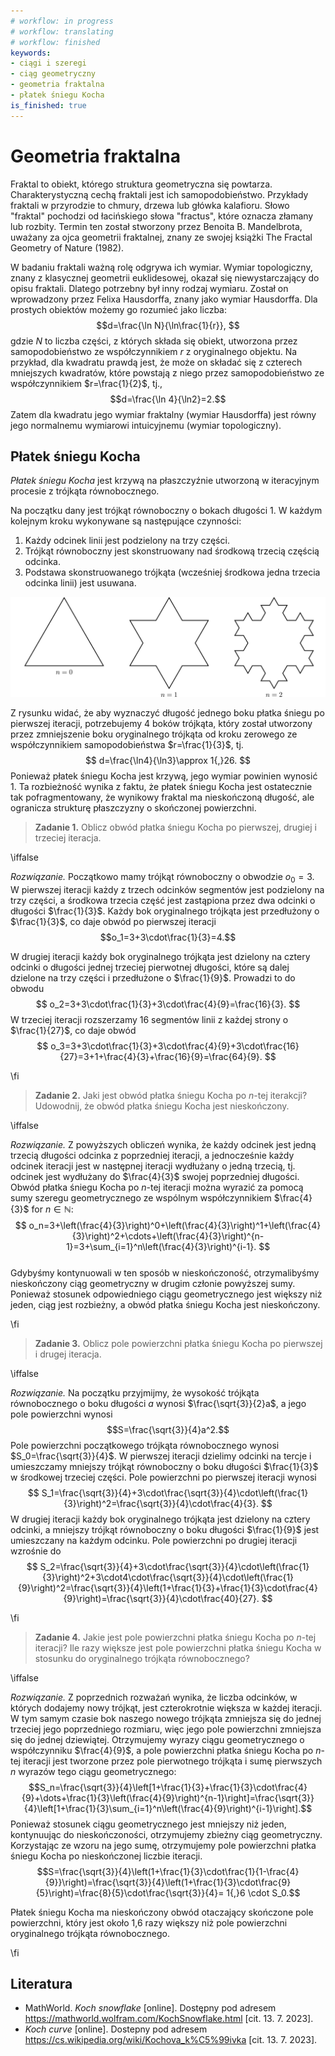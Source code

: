 ```yaml
---
# workflow: in progress
# workflow: translating
# workflow: finished
keywords:
- ciągi i szeregi
- ciąg geometryczny
- geometria fraktalna
- płatek śniegu Kocha
is_finished: true
---
```


# Geometria fraktalna

Fraktal to obiekt, którego struktura geometryczna się powtarza. 
Charakterystyczną cechą fraktali jest ich samopodobieństwo. Przykłady
fraktali w przyrodzie to chmury, drzewa lub główka kalafioru. Słowo "fraktal" pochodzi od łacińskiego słowa "fractus", które oznacza
 złamany lub rozbity. Termin ten został stworzony przez Benoita B. Mandelbrota,
uważany za ojca geometrii fraktalnej, znany ze
swojej książki The Fractal Geometry of Nature (1982).

W badaniu fraktali ważną rolę odgrywa ich wymiar. Wymiar topologiczny, znany z klasycznej geometrii euklidesowej, okazał się
niewystarczający do opisu fraktali. Dlatego potrzebny był inny rodzaj wymiaru.
Został on wprowadzony przez Felixa Hausdorffa, znany jako wymiar Hausdorffa. Dla prostych obiektów możemy go rozumieć jako liczba:
$$d=\frac{\ln N}{\ln\frac{1}{r}}, $$
gdzie $N$ to liczba części, z których składa się obiekt, utworzona przez
samopodobieństwo ze współczynnikiem $r$ z oryginalnego objektu. Na przykład, dla kwadratu prawdą jest, że może on 
składać się z czterech mniejszych kwadratów, które powstają z niego przez
samopodobieństwo ze współczynnikiem $r=\frac{1}{2}$, tj.,
$$d=\frac{\ln 4}{\ln2}=2.$$
Zatem dla kwadratu jego wymiar fraktalny (wymiar Hausdorffa) jest równy jego normalnemu wymiarowi intuicyjnemu (wymiar topologiczny).

## Płatek śniegu Kocha

*Płatek śniegu Kocha* jest krzywą na płaszczyźnie utworzoną w iteracyjnym procesie
z trójkąta równobocznego.

Na początku dany jest trójkąt równoboczny o bokach długości 1.
W każdym kolejnym kroku wykonywane są następujące czynności:


1. Każdy odcinek linii jest podzielony na trzy części.
2. Trójkąt równoboczny jest skonstruowany nad środkową trzecią częścią odcinka.
3. Podstawa skonstruowanego trójkąta (wcześniej środkowa jedna trzecia
   odcinka linii) jest usuwana.

![Pierwsza iteracja płatka śniegu Kocha](math4you_00007.svg)

Z rysunku widać, że aby wyznaczyć długość jednego boku
płatka śniegu po pierwszej iteracji, potrzebujemy 4 boków
trójkąta, który został utworzony przez zmniejszenie boku oryginalnego trójkąta
od kroku zerowego ze współczynnikiem samopodobieństwa $r=\frac{1}{3}$,
tj.
$$
d=\frac{\ln4}{\ln3}\approx 1{,}26.
$$
Ponieważ płatek śniegu Kocha jest krzywą, jego wymiar powinien wynosić
$1$. Ta rozbieżność wynika z faktu, że płatek śniegu Kocha jest ostatecznie tak
pofragmentowany, że wynikowy fraktal ma nieskończoną
długość, ale ogranicza strukturę płaszczyzny o skończonej powierzchni.

> **Zadanie 1.** Oblicz obwód płatka śniegu Kocha po
> pierwszej, drugiej i trzeciej iteracja.

\iffalse

*Rozwiązanie.* Początkowo mamy trójkąt równoboczny o
obwodzie $o_0=3$. W pierwszej iteracji każdy z trzech odcinków 
segmentów jest podzielony na trzy części, a środkowa trzecia część jest zastąpiona przez
dwa odcinki o długości $\frac{1}{3}$. Każdy bok oryginalnego
trójkąta jest przedłużony o $\frac{1}{3}$, co daje obwód po
pierwszej iteracji
$$o_1=3+3\cdot\frac{1}{3}=4.$$


W drugiej iteracji każdy bok oryginalnego trójkąta jest dzielony
na cztery odcinki o długości jednej trzeciej pierwotnej długości, które są
dalej dzielone na trzy części i przedłużone o $\frac{1}{9}$. Prowadzi to do obwodu
$$
o_2=3+3\cdot\frac{1}{3}+3\cdot\frac{4}{9}=\frac{16}{3}.
$$ 
W trzeciej iteracji rozszerzamy 16 segmentów linii z każdej strony
o $\frac{1}{27}$, co daje obwód
$$
o_3=3+3\cdot\frac{1}{3}+3\cdot\frac{4}{9}+3\cdot\frac{16}{27}=3+1+\frac{4}{3}+\frac{16}{9}=\frac{64}{9}.
$$

\fi

> **Zadanie 2.** Jaki jest obwód płatka śniegu Kocha po
> $n$-tej iterakcji? Udowodnij, że obwód płatka śniegu Kocha
> jest nieskończony.

\iffalse

*Rozwiązanie.* Z powyższych obliczeń wynika, że każdy odcinek
jest jedną trzecią długości odcinka z poprzedniej iteracji, a jednocześnie każdy odcinek
iteracji jest w następnej iteracji
wydłużany o jedną trzecią, tj. odcinek jest wydłużany do $\frac{4}{3}$
swojej poprzedniej długości. Obwód płatka śniegu Kocha po
$n$-tej iteracji można wyrazić za pomocą sumy szeregu geometrycznego
ze wspólnym współczynnikiem $\frac{4}{3}$ for $n\in\mathbb{N}$:
$$
o_n=3+\left(\frac{4}{3}\right)^0+\left(\frac{4}{3}\right)^1+\left(\frac{4}{3}\right)^2+\cdots+\left(\frac{4}{3}\right)^{n-1}=3+\sum_{i=1}^n\left(\frac{4}{3}\right)^{i-1}.
$$   
Gdybyśmy kontynuowali w ten sposób w nieskończoność, otrzymalibyśmy nieskończony ciąg geometryczny w drugim członie powyższej sumy.
Ponieważ stosunek odpowiedniego ciągu geometrycznego jest większy niż jeden, ciąg jest rozbieżny, a obwód płatka śniegu Kocha jest nieskończony.

\fi

> **Zadanie 3.** Oblicz pole powierzchni płatka śniegu Kocha po
> pierwszej i drugej iteracja.

\iffalse

*Rozwiązanie.* Na początku przyjmijmy, że wysokość trójkąta
 równobocznego o boku długości  $a$ wynosi
$\frac{\sqrt{3}}{2}a$, a jego pole powierzchni wynosi
$$S=\frac{\sqrt{3}}{4}a^2.$$
Pole powierzchni początkowego trójkąta równobocznego wynosi
$S_0=\frac{\sqrt{3}}{4}$. W pierwszej iteracji dzielimy odcinki na
 tercje i umieszczamy mniejszy trójkąt równoboczny
o boku długości $\frac{1}{3}$ w środkowej trzeciej części. Pole powierzchni
po pierwszej iteracji wynosi
$$
S_1=\frac{\sqrt{3}}{4}+3\cdot\frac{\sqrt{3}}{4}\cdot\left(\frac{1}{3}\right)^2=\frac{\sqrt{3}}{4}\cdot\frac{4}{3}.
$$ 
W drugiej iteracji każdy bok oryginalnego trójkąta jest dzielony na cztery odcinki, a mniejszy trójkąt równoboczny o boku długości $\frac{1}{9}$ jest umieszczany na każdym odcinku.
Pole powierzchni po drugiej iteracji wzrośnie do
$$
S_2=\frac{\sqrt{3}}{4}+3\cdot\frac{\sqrt{3}}{4}\cdot\left(\frac{1}{3}\right)^2+3\cdot4\cdot\frac{\sqrt{3}}{4}\cdot\left(\frac{1}{9}\right)^2=\frac{\sqrt{3}}{4}\left(1+\frac{1}{3}+\frac{1}{3}\cdot\frac{4}{9}\right)=\frac{\sqrt{3}}{4}\cdot\frac{40}{27}.
$$

\fi

> **Zadanie 4.** Jakie jest pole powierzchni płatka śniegu Kocha po $n$-tej
> iteracji? Ile razy większe jest pole powierzchni płatka śniegu Kocha
> w stosunku do oryginalnego trójkąta równobocznego?

\iffalse

*Rozwiązanie.* Z poprzednich rozważań wynika, że liczba
 odcinków, w których dodajemy nowy trójkąt, jest czterokrotnie większa
w każdej iteracji. W tym samym czasie bok naszego nowego trójkąta
zmniejsza się do jednej trzeciej jego poprzedniego rozmiaru, więc jego pole powierzchni zmniejsza się do
jednej dziewiątej. Otrzymujemy wyrazy ciągu geometrycznego o współczynniku
$\frac{4}{9}$, a pole powierzchni płatka śniegu Kocha po $n$-tej
iteracji  jest tworzone przez pole pierwotnego trójkąta i sumę
pierwszych $n$ wyrazów tego ciągu geometrycznego:
$$S_n=\frac{\sqrt{3}}{4}\left[1+\frac{1}{3}+\frac{1}{3}\cdot\frac{4}{9}+\dots+\frac{1}{3}\left(\frac{4}{9}\right)^{n-1}\right]=\frac{\sqrt{3}}{4}\left[1+\frac{1}{3}\sum_{i=1}^n\left(\frac{4}{9}\right)^{i-1}\right].$$
Ponieważ stosunek ciągu geometrycznego jest mniejszy niż jeden, kontynuując do nieskończoności, otrzymujemy zbieżny ciąg geometryczny. Korzystając ze wzoru na jego sumę, otrzymujemy pole powierzchni płatka śniegu Kocha po nieskończonej liczbie iteracji.
$$S=\frac{\sqrt{3}}{4}\left(1+\frac{1}{3}\cdot\frac{1}{1-\frac{4}{9}}\right)=\frac{\sqrt{3}}{4}\left(1+\frac{1}{3}\cdot\frac{9}{5}\right)=\frac{8}{5}\cdot\frac{\sqrt{3}}{4}= 1{,}6 \cdot S_0.$$

Płatek śniegu Kocha ma nieskończony obwód otaczający skończone pole powierzchni, 
który jest około 1,6 razy większy niż pole powierzchni oryginalnego
trójkąta równobocznego.

\fi

## Literatura

* MathWorld. *Koch snowflake* [online]. Dostępny pod adresem <https://mathworld.wolfram.com/KochSnowflake.html> [cit. 13. 7. 2023].
* *Koch curve* [online]. Dostepny pod adresem <https://cs.wikipedia.org/wiki/Kochova_k%C5%99ivka> [cit. 13. 7. 2023].

